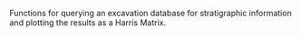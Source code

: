 Functions for querying an excavation database for stratigraphic information and plotting the results as a Harris Matrix.
